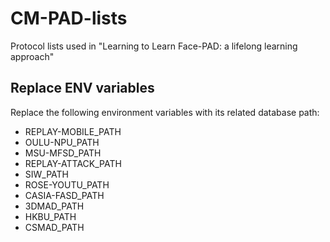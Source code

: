 # CM-PAD-lists
Protocol lists used in "Learning to Learn Face-PAD: a lifelong learning approach"

## Replace ENV variables

Replace the following environment variables with its related database path:
* REPLAY-MOBILE_PATH
* OULU-NPU_PATH
* MSU-MFSD_PATH
* REPLAY-ATTACK_PATH
* SIW_PATH
* ROSE-YOUTU_PATH
* CASIA-FASD_PATH
* 3DMAD_PATH
* HKBU_PATH
* CSMAD_PATH
